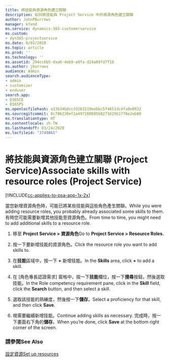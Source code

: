 ```yaml
---
title: 將技能與資源角色建立關聯
description: 如何將技能與 Project Service 中的資源角色建立關聯
author: JohnPBurrows
manager: kfend
ms.service: dynamics-365-customerservice
ms.custom:
- dyn365-projectservice
ms.date: 8/03/2018
ms.topic: article
ms.prod: ''
ms.technology: ''
ms.assetid: 294cc6b5-daa0-4eb9-a9fa-d24a88fd7f18
ms.author: jburrows
audience: Admin
search.audienceType:
- admin
- customizer
- enduser
search.app:
- D365CE
- D365PS
ms.openlocfilehash: a33b34bdccd3263219eebbc5f4651dc4fa9e0932
ms.sourcegitcommit: 8c786230ef2a497280885b827162561776e2eb00
ms.translationtype: HT
ms.contentlocale: zh-TW
ms.lasthandoff: 03/24/2020
ms.locfileid: "3749861"
---
```

# <a name="associate-skills-with-resource-roles-project-service"></a><span data-ttu-id="3b642-103">將技能與資源角色建立關聯 (Project Service)</span><span class="sxs-lookup"><span data-stu-id="3b642-103">Associate skills with resource roles (Project Service)</span></span>

[!INCLUDE[cc-applies-to-psa-app-1x-2x](../includes/cc-applies-to-psa-app-1x-2x.md)]

<span data-ttu-id="3b642-104">當您新增資源角色時，可能已將某些技能與這些角色產生關聯。</span><span class="sxs-lookup"><span data-stu-id="3b642-104">While you were adding resource roles, you probably already associated some skills to them.</span></span> <span data-ttu-id="3b642-105">有時您可能需要新增其他技能至資源角色。</span><span class="sxs-lookup"><span data-stu-id="3b642-105">From time to time, you might need to add additional skills to a resource role.</span></span>  
  
1.  <span data-ttu-id="3b642-106">移至 **Project Service > 資源角色**</span><span class="sxs-lookup"><span data-stu-id="3b642-106">Go to **Project Service > Resource Roles.**</span></span>  
  
2.  <span data-ttu-id="3b642-107">按一下要新增技能的資源角色。</span><span class="sxs-lookup"><span data-stu-id="3b642-107">Click the resource role you want to add skills to.</span></span>  
  
3.  <span data-ttu-id="3b642-108">在**技能**區域中，按一下 **+** 新增技能。</span><span class="sxs-lookup"><span data-stu-id="3b642-108">In the **Skills** area, click **+** to add a skill.</span></span>  
  
4.  <span data-ttu-id="3b642-109">在 [角色專長認證需求] 窗格中，按一下**技能**欄位，按一下**搜尋**按鈕，然後選取技能。</span><span class="sxs-lookup"><span data-stu-id="3b642-109">In the Role competency requirement pane, click in the **Skill** field, click the **Search** button,  and then select a skill.</span></span>  
  
5.  <span data-ttu-id="3b642-110">選取該技能的熟練度，然後按一下**儲存**。</span><span class="sxs-lookup"><span data-stu-id="3b642-110">Select a proficiency for that skill, and then click **Save**.</span></span>  
  
6.  <span data-ttu-id="3b642-111">視需要繼續新增技能。</span><span class="sxs-lookup"><span data-stu-id="3b642-111">Continue adding skills as necessary.</span></span> <span data-ttu-id="3b642-112">完成時，按一下畫面右下角的**儲存**。</span><span class="sxs-lookup"><span data-stu-id="3b642-112">When you’re done, click **Save** at the bottom right corner of the screen.</span></span>  
  
### <a name="see-also"></a><span data-ttu-id="3b642-113">請參閱</span><span class="sxs-lookup"><span data-stu-id="3b642-113">See Also</span></span>  
 [<span data-ttu-id="3b642-114">設定資源</span><span class="sxs-lookup"><span data-stu-id="3b642-114">Set up resources</span></span>](../project-service/set-up-resources.md)
